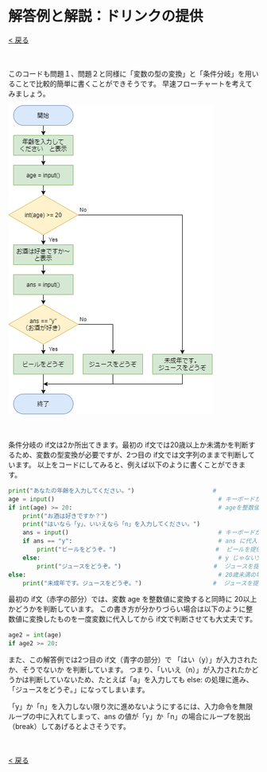# 解答例と解説：ドリンクの提供

[< 戻る](../)

　

このコードも問題１、問題２と同様に「変数の型の変換」と「条件分岐」を用いることで比較的簡単に書くことができそうです。
早速フローチャートを考えてみましょう。

![img](assets/image1.png)

　

条件分岐の if文は2か所出てきます。最初の if文では20歳以上か未満かを判断するため、変数の型変換が必要ですが、2つ目の if文では文字列のままで判断しています。
以上をコードにしてみると、例えば以下のように書くことができます。

```python
print("あなたの年齢を入力してください。")                      # 
age = input()                                              # キーボードからの入力を age に代入
if int(age) >= 20:                                         # ageを整数値に変換すると同時に20以上かどうかをチェック
    print("お酒は好きですか？")  
    print("はいなら「y」、いいえなら「n」を入力してください。")
    ans = input()                                          # キーボードからの入力を ans に代入
    if ans == "y":                                         # ans に代入された文字列が y ならば…
        print("ビールをどうぞ。")                            #  ビールを提供
    else:                                                  # y じゃない文字列が代入されていたら…
        print("ジュースをどうぞ。")                          #  ジュースを提供
else:                                                      # 20歳未満の場合は…
    print("未成年です。ジュースをどうぞ。")                    #  ジュースを提供
```

最初の if文（赤字の部分）では、変数 age を整数値に変換すると同時に 20以上かどうかを判断しています。
この書き方が分かりづらい場合は以下のように整数値に変換したものを一度変数に代入してから if文で判断させても大丈夫です。

```python
age2 = int(age)
if age2 >= 20:
```

また、この解答例では2つ目の if文（青字の部分）で 「はい（y）」が入力されたか、そうでないか を判断しています。
つまり、「いいえ（n）」が入力されたかどうかは判断していないため、たとえば「a」を入力しても else: の処理に進み、「ジュースをどうぞ。」になってしまいます。

「y」か「n」を入力しない限り次に進めないようにするには、入力命令を無限ループの中に入れてしまって、ans の値が「y」か「n」の場合にループを脱出（break）してあげるとよさそうです。

　

[< 戻る](../)